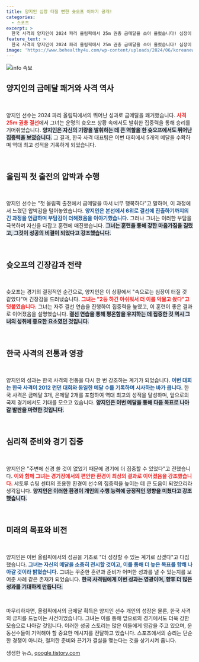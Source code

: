 ```yaml
---
title: 양지인 심장 터질 뻔한 슛오프 이야기 공개!
categories:
  - 스포츠
excerpt: >
  한국 사격의 양지인이 2024 파리 올림픽에서 25m 권총 금메달을 쏘아 올렸습니다! 심장이 터질 듯한 슛오프 접전 끝에 이룬 쾌거, 첫 올림픽 금메달을 목에 건 그녀의 감동적인 이야기를 놓치지 마세요!
feature_text: >
  한국 사격의 양지인이 2024 파리 올림픽에서 25m 권총 금메달을 쏘아 올렸습니다! 심장이 터질 듯한 슛오프 접전 끝에 이룬 쾌거, 첫 올림픽 금메달을 목에 건 그녀의 감동적인 이야기를 놓치지 마세요!
image: 'https://www.behealthy4u.com/wp-content/uploads/2024/06/koreanews.jpg'
---
```


<p><img src="https://www.behealthy4u.com/wp-content/uploads/2024/06/koreanews.jpg" alt="info 속보" /></p>

<h2 data-ke-size="size26">양지인의 금메달 쾌거와 사격 역사</h2>

<p data-ke-size="size16">&nbsp;</p>

<p>양지인 선수는 2024 파리 올림픽에서의 뛰어난 성과로 금메달을 쾌거했습니다. <b><span style="color: #ee2323;">사격 25m 권총 결선</span></b>에서 그녀는 운명의 슛오프 상황 속에서도 발휘한 집중력을 통해 승리를 거머쥐었습니다. <b><span style="background-color: #21538527;">양지인은 자신의 기량을 발휘하는 데 큰 역할을 한 슛오프에서도 뛰어난 집중력을 보였습니다.</span></b> 그 결과, 한국 사격 대표팀은 이번 대회에서 5개의 메달을 수확하며 역대 최고 성적을 기록하게 되었습니다.</p>

<p data-ke-size="size16">&nbsp;</p>

<h2 data-ke-size="size26">올림픽 첫 출전의 압박과 수행</h2>

<p data-ke-size="size16">&nbsp;</p>

<p>양지인 선수는 "첫 올림픽 출전에서 금메달을 따서 너무 행복하다"고 말하며, 이 과정에서 느꼈던 압박감을 털어놓았습니다. <b><span style="color: #1a5490;">양지인은 본선에서 6위로 결선에 진출하기까지의 긴 과정을 언급하며 부담감이 더해졌음을 이야기했습니다.</span></b> 그러나 그녀는 이러한 부담을 극복하며 자신을 다잡고 훈련에 매진했습니다. <b><span style="background-color: #21538527;">그녀는 훈련을 통해 강한 마음가짐을 길렀고, 그것이 성공의 비결이 되었다고 강조했습니다.</span></b></p>

<p data-ke-size="size16">&nbsp;</p>

<h2 data-ke-size="size26">슛오프의 긴장감과 전략</h2>

<p data-ke-size="size16">&nbsp;</p>

<p>슛오프는 경기의 결정적인 순간으로, 양지인은 이 상황에서 "속으로는 심장이 터질 것 같았다"며 긴장감을 드러냈습니다. <b><span style="color: #ee2323;">그녀는 "2등 하긴 아쉬워서 더 이를 악물고 쐈다"고 덧붙였습니다.</span></b> 그녀는 자주 결선 연습을 진행하여 집중력을 높였고, 이 훈련이 좋은 결과로 이어졌음을 설명했습니다. <b><span style="background-color: #21538527;">결선 연습을 통해 평온함을 유지하는 데 집중한 것 역시 그녀의 성취에 중요한 요소였던 것입니다.</span></b></p>

<p data-ke-size="size16">&nbsp;</p>

<h2 data-ke-size="size26">한국 사격의 전통과 영광</h2>

<p data-ke-size="size16">&nbsp;</p>

<p>양지인의 성과는 한국 사격의 전통을 다시 한 번 강조하는 계기가 되었습니다. <b><span style="color: #1a5490;">이번 대회는 한국 사격이 2012 런던 대회와 동일한 메달 수를 기록하며 시사하는 바가 큽니다.</span></b> 한국 사격은 금메달 3개, 은메달 2개를 포함하여 역대 최고의 성적을 달성하며, 앞으로의 국제 경기에서도 기대를 모으고 있습니다. <b><span style="background-color: #21538527;">양지인은 이번 메달을 통해 다음 목표로 나아갈 발판을 마련한 것입니다.</span></b></p>

<p data-ke-size="size16">&nbsp;</p>

<h2 data-ke-size="size26">심리적 준비와 경기 집중</h2>

<p data-ke-size="size16">&nbsp;</p>

<p>양지인은 "주변에 신경 쓸 것이 없었기 때문에 경기에 더 집중할 수 있었다"고 전했습니다. <b><span style="color: #ee2323;">이와 함께 그녀는 경기장에서의 편안한 환경이 최상의 결과로 이어졌음을 강조했습니다.</span></b> 샤토루 슈팅 센터의 조용한 환경이 선수의 집중력을 높이는 데 큰 도움이 되었으리라 생각됩니다. <b><span style="background-color: #21538527;">양지인은 이러한 환경이 개인의 수행 능력에 긍정적인 영향을 미쳤다고 강조했습니다.</span></b></p>

<p data-ke-size="size16">&nbsp;</p>

<h2 data-ke-size="size26">미래의 목표와 비전</h2>

<p data-ke-size="size16">&nbsp;</p>

<p>양지인은 이번 올림픽에서의 성공을 기초로 "더 성장할 수 있는 계기로 삼겠다"고 다짐했습니다. <b><span style="color: #1a5490;">그녀는 자신의 메달을 소중히 전시할 것이고, 이를 통해 더 높은 목표를 향해 나아갈 것이라 밝혔습니다.</span></b> 그녀는 꾸준한 훈련과 준비가 어떠한 성과를 낼 수 있는지를 보여준 사례 같은 존재가 되었습니다. <b><span style="background-color: #21538527;">한국 사격팀에게 이번 성과는 영광이며, 향후 더 많은 성과를 기대하게 만듭니다.</span></b></p>

<p data-ke-size="size16">&nbsp;</p>

<p>마무리하자면, 올림픽에서의 금메달 획득은 양지인 선수 개인의 성장은 물론, 한국 사격의 긍지를 드높이는 사건이었습니다. 그녀는 이를 통해 앞으로의 경기에서도 더욱 강한 모습으로 나아갈 것입니다. 이러한 성공 스토리는 많은 이들에게 영감을 주고 있으며, 운동선수들이 기억해야 할 중요한 메시지를 전달하고 있습니다. 스포츠에서의 승리는 단순한 경쟁이 아니라, 철저한 준비와 끈기가 결실을 맺는다는 것을 상기시켜 줍니다.</p>
생생한 뉴스, <a href="https://qoogle.tistory.com" rel="dofollow">qoogle.tistory.com</a>


